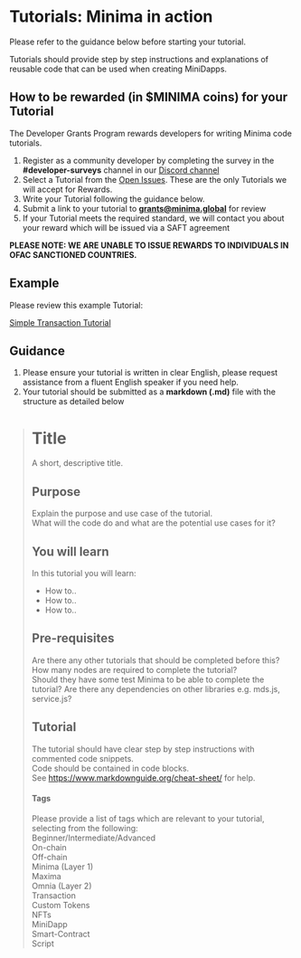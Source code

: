 # Tutorials: Minima in action

Please refer to the guidance below before starting your tutorial. 

Tutorials should provide step by step instructions and explanations of reusable code that can be used when creating MiniDapps.

## How to be rewarded (in $MINIMA coins) for your Tutorial

The Developer Grants Program rewards developers for writing Minima code tutorials.

1. Register as a community developer by completing the survey in the **#developer-surveys** channel in our [Discord channel](https://discord.gg/minima)
2. Select a Tutorial from the [Open Issues](https://github.com/minima-global/Tutorials/issues). These are the only Tutorials we will accept for Rewards.
3. Write your Tutorial following the guidance below. 
4. Submit a link to your tutorial to **grants@minima.global** for review
5. If your Tutorial meets the required standard, we will contact you about your reward which will be issued via a SAFT agreement

**PLEASE NOTE: WE ARE UNABLE TO ISSUE REWARDS TO INDIVIDUALS IN OFAC SANCTIONED COUNTRIES.**

## Example
Please review this example Tutorial:

[Simple Transaction Tutorial](https://github.com/minima-global/Tutorials/blob/main/Example-Basic_Transaction_Tutorial.md)

## Guidance

1. Please ensure your tutorial is written in clear English, please request assistance from a fluent English speaker if you need help. 
2. Your tutorial should be submitted as a **markdown (.md)** file with the structure as detailed below
 
> # Title
> A short, descriptive title.
> 
> ## Purpose
> Explain the purpose and use case of the tutorial.<br/>
> What will the code do and what are the potential use cases for it?
> 
> ## You will learn
> In this tutorial you will learn:
> - How to..
> - How to..
> - How to..
> 
> ## Pre-requisites
> Are there any other tutorials that should be completed before this? <br/>
> How many nodes are required to complete the tutorial?<br/>
> Should they have some test Minima to be able to complete the tutorial?
> Are there any dependencies on other libraries e.g. mds.js, service.js?<br/>
>
> ## Tutorial
> The tutorial should have clear step by step instructions with commented code snippets.<br/>
> Code should be contained in code blocks. <br/>
> See https://www.markdownguide.org/cheat-sheet/ for help.
> 
> #### Tags
> Please provide a list of tags which are relevant to your tutorial, selecting from the following:<br/>
> Beginner/Intermediate/Advanced<br/>
> On-chain<br/>
> Off-chain<br/>
> Minima (Layer 1)<br/>
> Maxima<br/>
> Omnia (Layer 2)<br/>
> Transaction<br/>
> Custom Tokens<br/>
> NFTs<br/>
> MiniDapp<br/>
> Smart-Contract<br/>
> Script<br/>
